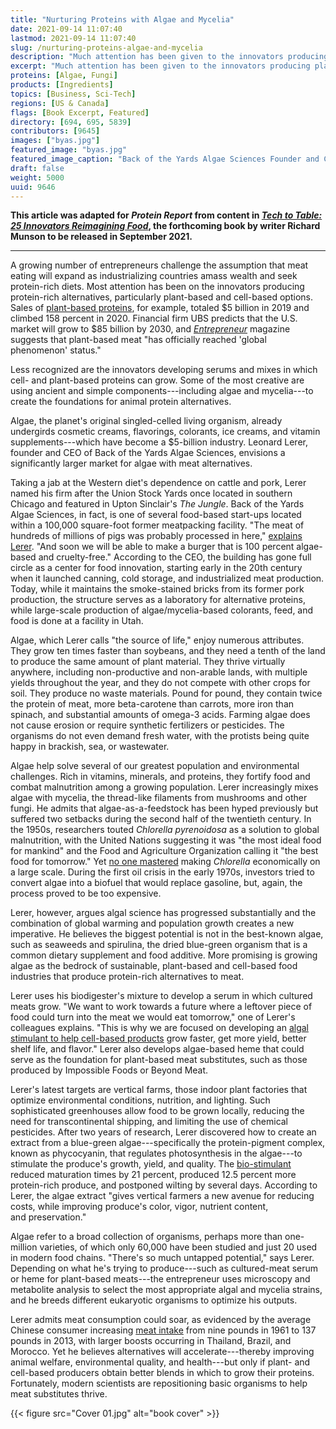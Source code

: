 ```yaml
---
title: "Nurturing Proteins with Algae and Mycelia"
date: 2021-09-14 11:07:40
lastmod: 2021-09-14 11:07:40
slug: /nurturing-proteins-algae-and-mycelia
description: "Much attention has been given to the innovators producing plant- and cell-based alternatives to traditionally animal-based foods, but less recognized are the ones developing serums and mixes in which those proteins can grow. Some of the most creative are using ancient and simple components—including algae and mycelia—to make the foundations for animal protein alternatives."
excerpt: "Much attention has been given to the innovators producing plant- and cell-based alternatives to traditionally animal-based foods, but less recognized are the ones developing serums and mixes in which those proteins can grow. Some of the most creative are using ancient and simple components—including algae and mycelia—to make the foundations for animal protein alternatives."
proteins: [Algae, Fungi]
products: [Ingredients]
topics: [Business, Sci-Tech]
regions: [US & Canada]
flags: [Book Excerpt, Featured]
directory: [694, 695, 5839]
contributors: [9645]
images: ["byas.jpg"]
featured_image: "byas.jpg"
featured_image_caption: "Back of the Yards Algae Sciences Founder and CEO Leonard Lerer. Images courtesy of Back of the Yards Algae Sciences."
draft: false
weight: 5000
uuid: 9646
---
```

**This article was adapted for *Protein Report* from content in [*Tech
to Table: 25 Innovators Reimagining
Food*](https://www.richardmunson.com/book/tech-to-table), the
forthcoming book by writer Richard Munson to be released in
September 2021.**

------------------------------------------------------------------------

A growing number of entrepreneurs challenge the assumption that meat
eating will expand as industrializing countries amass wealth and seek
protein-rich diets. Most attention has been on the innovators producing
protein-rich alternatives, particularly plant-based and cell-based
options. Sales of [plant-based
proteins](https://www.foodnavigator-usa.com/Article/2020/04/06/How-is-coronavirus-impacting-plant-based-meat-Impossible-Foods-weighs-in),
for example, totaled \$5 billion in 2019 and climbed 158 percent in
2020. Financial firm UBS predicts that the U.S. market will grow to \$85
billion by 2030, and
[*Entrepreneur*](https://www.entrepreneur.com/article/346116#:~:text=Plant-based%20Meat%20Has%20Officially%20Reached%20%27Global%20Phenomenon%27%20Status,and%20eating.%20Image%20credit%3A%20milan2099%20%7C%20Getty%20Images)
magazine suggests that plant-based meat "has officially reached 'global
phenomenon' status."

Less recognized are the innovators developing serums and mixes in which
cell- and plant-based proteins can grow. Some of the most creative are
using ancient and simple components---including algae and mycelia---to
create the foundations for animal protein alternatives.

Algae, the planet's original singled-celled living organism, already
undergirds cosmetic creams, flavorings, colorants, ice creams, and
vitamin supplements---which have become a \$5-billion industry. Leonard
Lerer, founder and CEO of Back of the Yards Algae Sciences, envisions a
significantly larger market for algae with meat alternatives.

Taking a jab at the Western diet's dependence on cattle and pork, Lerer
named his firm after the Union Stock Yards once located in southern
Chicago and featured in Upton Sinclair's *The Jungle*. Back of the Yards
Algae Sciences, in fact, is one of several food-based start-ups located
within a 100,000 square-foot former meatpacking facility. "The meat of
hundreds of millions of pigs was probably processed in here," [explains
Lerer](https://www.nytimes.com/2019/09/21/climate/circular-food-economy-sustainable.html).
"And soon we will be able to make a burger that is 100 percent
algae-based and cruelty-free." According to the CEO, the building has
gone full circle as a center for food innovation, starting early in the
20th century when it launched canning, cold storage, and industrialized
meat production. Today, while it maintains the smoke-stained bricks from
its former pork production, the structure serves as a laboratory for
alternative proteins, while large-scale production of
algae/mycelia-based colorants, feed, and food is done at a facility
in Utah.

Algae, which Lerer calls "the source of life," enjoy numerous
attributes. They grow ten times faster than soybeans, and they need a
tenth of the land to produce the same amount of plant material. They
thrive virtually anywhere, including non-productive and non-arable
lands, with multiple yields throughout the year, and they do not compete
with other crops for soil. They produce no waste materials. Pound for
pound, they contain twice the protein of meat, more beta-carotene than
carrots, more iron than spinach, and substantial amounts of omega-3
acids. Farming algae does not cause erosion or require synthetic
fertilizers or pesticides. The organisms do not even demand fresh water,
with the protists being quite happy in brackish, sea, or wastewater.

Algae help solve several of our greatest population and environmental
challenges. Rich in vitamins, minerals, and proteins, they fortify food
and combat malnutrition among a growing population. Lerer increasingly
mixes algae with mycelia, the thread-like filaments from mushrooms and
other fungi. He admits that algae-as-a-feedstock has been hyped
previously but suffered two setbacks during the second half of the
twentieth century. In the 1950s, researchers touted *Chlorella
pyrenoidosa* as a solution to global malnutrition, with the United
Nations suggesting it was "the most ideal food for mankind" and the Food
and Agriculture Organization calling it "the best food for tomorrow."
Yet [no one mastered](https://www.jstor.org/stable/3106856) making
*Chlorella* economically on a large scale. During the first oil crisis
in the early 1970s, investors tried to convert algae into a biofuel that
would replace gasoline, but, again, the process proved to be
too expensive.

Lerer, however, argues algal science has progressed substantially and
the combination of global warming and population growth creates a new
imperative. He believes the biggest potential is not in the best-known
algae, such as seaweeds and spirulina, the dried blue-green organism
that is a common dietary supplement and food additive. More promising is
growing algae as the bedrock of sustainable, plant-based and cell-based
food industries that produce protein-rich alternatives to meat.

Lerer uses his biodigester's mixture to develop a serum in which
cultured meats grow. "We want to work towards a future where a leftover
piece of food could turn into the meat we would eat tomorrow," one of
Lerer's colleagues explains. "This is why we are focused on developing
an [algal stimulant to help cell-based
products](https://agfundernews.com/afn-introduces-singene-and-back-of-the-yards-algae-sciences.html)
grow faster, get more yield, better shelf life, and flavor." Lerer also
develops algae-based heme that could serve as the foundation for
plant-based meat substitutes, such as those produced by Impossible Foods
or Beyond Meat.

Lerer's latest targets are vertical farms, those indoor plant factories
that optimize environmental conditions, nutrition, and lighting. Such
sophisticated greenhouses allow food to be grown locally, reducing the
need for transcontinental shipping, and limiting the use of chemical
pesticides. After two years of research, Lerer discovered how to create
an extract from a blue-green algae---specifically the protein-pigment
complex, known as phycocyanin, that regulates photosynthesis in the
algae---to stimulate the produce's growth, yield, and quality. The
[bio-stimulant](https://www.preprints.org/manuscript/202011.0354/v1)
reduced maturation times by 21 percent, produced 12.5 percent more
protein-rich produce, and postponed wilting by several days. According
to Lerer, the algae extract "gives vertical farmers a new avenue for
reducing costs, while improving produce's color, vigor, nutrient
content, and preservation."

Algae refer to a broad collection of organisms, perhaps more than
one-million varieties, of which only 60,000 have been studied and just
20 used in modern food chains. "There's so much untapped potential,"
says Lerer. Depending on what he's trying to produce---such as
cultured-meat serum or heme for plant-based meats---the entrepreneur
uses microscopy and metabolite analysis to select the most appropriate
algal and mycelia strains, and he breeds different eukaryotic organisms
to optimize his outputs.

Lerer admits meat consumption could soar, as evidenced by the average
Chinese consumer increasing [meat
intake](https://www.economist.com/international/2019/05/04/global-meat-eating-is-on-the-rise-bringing-surprising-benefits)
from nine pounds in 1961 to 137 pounds in 2013, with larger boosts
occurring in Thailand, Brazil, and Morocco. Yet he believes alternatives
will accelerate---thereby improving animal welfare, environmental
quality, and health---but only if plant- and cell-based producers obtain
better blends in which to grow their proteins. Fortunately, modern
scientists are repositioning basic organisms to help meat
substitutes thrive.

{{< figure src="Cover 01.jpg" alt="book cover" >}}
